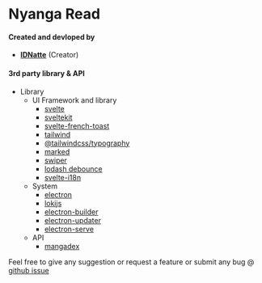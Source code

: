 # Nyanga Read

#### Created and devloped by

- [**IDNatte**](https://github.com/IDNatte) (Creator)

#### 3rd party library & API

- Library
  - UI Framework and library
    - [svelte](https://svelte.dev)
    - [sveltekit](https://kit.svelte.dev/)
    - [svelte-french-toast](https://svelte-french-toast.com/)
    - [tailwind](https://tailwindcss.com/)
    - [@tailwindcss/typography](https://tailwindcss.com/docs/typography-plugin)
    - [marked](https://marked.js.org/)
    - [swiper](https://swiperjs.com/)
    - [lodash debounce](https://lodash.com/docs/#debounce)
    - [svelte-i18n](https://github.com/kaisermann/svelte-i18n)
  - System
    - [electron](https://www.electronjs.org/)
    - [lokijs](https://techfort.github.io/LokiJS/)
    - [electron-builder](https://www.electron.build)
    - [electron-updater](https://yarnpkg.com/package/electron-updater)
    - [electron-serve](https://github.com/sindresorhus/electron-serve)
  - API
    - [mangadex](api.mangadex.org)

Feel free to give any suggestion or request a feature or submit any bug @ [github issue](https://github.com/IDNatte/mang-redr/issues)
